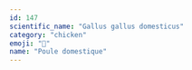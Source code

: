 ```yaml
---
id: 147
scientific_name: "Gallus gallus domesticus"
category: "chicken"
emoji: "🐔"
name: "Poule domestique"
---
```

